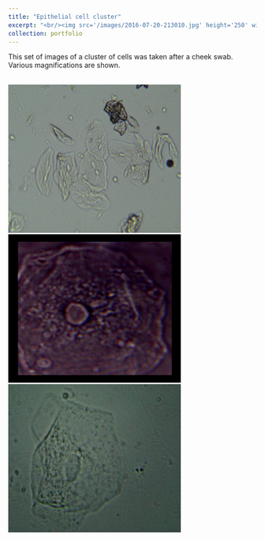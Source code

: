 ```yaml
---
title: "Epithelial cell cluster"
excerpt: "<br/><img src='/images/2016-07-20-213010.jpg' height='250' width='250'>"
collection: portfolio
---
```


This set of images of a cluster of cells was taken after a cheek swab. Various magnifications are shown.

<br/><img src='/images/2016-07-20-213010.jpg' height='300' width='350'> 
<img src='/images/figure_multi.png' height='300' width='350'>
<img src='/images/MicroPics-1389341935.jpeg' height='300' width='350'>
